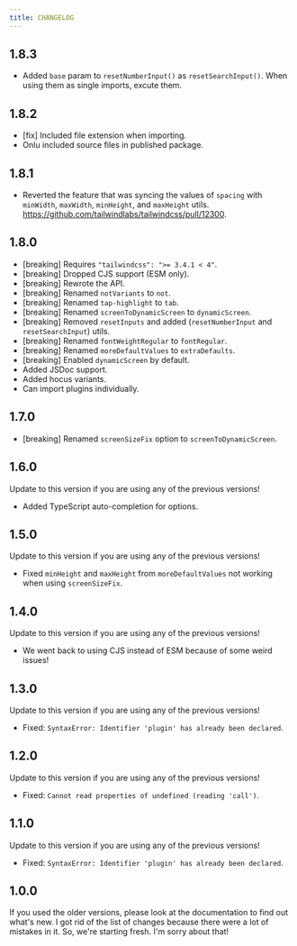 ```yaml
---
title: CHANGELOG
---
```


## 1.8.3

-   Added `base` param to `resetNumberInput()` as `resetSearchInput()`. When using them as single imports, excute them.

## 1.8.2

-   [fix] Included file extension when importing.
-   Onlu included source files in published package.

## 1.8.1

-   Reverted the feature that was syncing the values of `spacing` with `minWidth`, `maxWidth`, `minHeight`, and `maxHeight` utils. https://github.com/tailwindlabs/tailwindcss/pull/12300.

## 1.8.0

-   [breaking] Requires `"tailwindcss": ">= 3.4.1 < 4"`.
-   [breaking] Dropped CJS support (ESM only).
-   [breaking] Rewrote the API.
-   [breaking] Renamed `notVariants` to `not`.
-   [breaking] Renamed `tap-highlight` to `tab`.
-   [breaking] Renamed `screenToDynamicScreen` to `dynamicScreen`.
-   [breaking] Removed `resetInputs` and added (`resetNumberInput` and `resetSearchInput`) utils.
-   [breaking] Renamed `fontWeightRegular` to `fontRegular`.
-   [breaking] Renamed `moreDefaultValues` to `extraDefaults`.
-   [breaking] Enabled `dynamicScreen` by default.
-   Added JSDoc support.
-   Added hocus variants.
-   Can import plugins individually.

## 1.7.0

-   [breaking] Renamed `screenSizeFix` option to `screenToDynamicScreen`.

## 1.6.0

Update to this version if you are using any of the previous versions!

-   Added TypeScript auto-completion for options.

## 1.5.0

Update to this version if you are using any of the previous versions!

-   Fixed `minHeight` and `maxHeight` from `moreDefaultValues` not working when using `screenSizeFix`.

## 1.4.0

Update to this version if you are using any of the previous versions!

-   We went back to using CJS instead of ESM because of some weird issues!

## 1.3.0

Update to this version if you are using any of the previous versions!

-   Fixed: `SyntaxError: Identifier 'plugin' has already been declared`.

## 1.2.0

Update to this version if you are using any of the previous versions!

-   Fixed: `Cannot read properties of undefined (reading 'call')`.

## 1.1.0

Update to this version if you are using any of the previous versions!

-   Fixed: `SyntaxError: Identifier 'plugin' has already been declared`.

## 1.0.0

If you used the older versions, please look at the documentation to find out what's new. I got rid of the list of changes because there were a lot of mistakes in it. So, we're starting fresh. I'm sorry about that!
